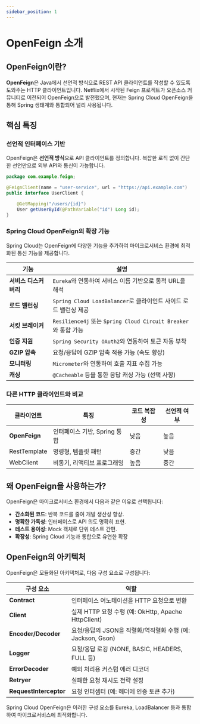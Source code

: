 ```yaml
---
sidebar_position: 1
---
```


# OpenFeign 소개

## OpenFeign이란?

**OpenFeign**은 Java에서 선언적 방식으로 REST API 클라이언트를 작성할 수 있도록 도와주는 HTTP 클라이언트입니다. Netflix에서 시작된 Feign 프로젝트가 오픈소스 커뮤니티로 이전되어 OpenFeign으로 발전했으며, 현재는 Spring Cloud OpenFeign을 통해 Spring 생태계와 통합되어 널리 사용됩니다.

## 핵심 특징

### 선언적 인터페이스 기반

OpenFeign은 **선언적 방식**으로 API 클라이언트를 정의합니다. 복잡한 로직 없이 간단한 선언만으로 외부 API와 통신이 가능합니다.

```Java title="com/example/feign/UserClient.java"
package com.example.feign;

@FeignClient(name = "user-service", url = "https://api.example.com")
public interface UserClient {

    @GetMapping("/users/{id}")
    User getUserById(@PathVariable("id") Long id);
}
```

### Spring Cloud OpenFeign의 확장 기능

Spring Cloud는 OpenFeign에 다양한 기능을 추가하여 마이크로서비스 환경에 최적화된 통신 기능을 제공합니다.

| 기능                  | 설명                                                             |
| --------------------- | ---------------------------------------------------------------- |
| **서비스 디스커버리** | `Eureka`와 연동하여 서비스 이름 기반으로 동적 URL을 해석         |
| **로드 밸런싱**       | `Spring Cloud LoadBalancer`로 클라이언트 사이드 로드 밸런싱 제공 |
| **서킷 브레이커**     | `Resilience4j` 또는 `Spring Cloud Circuit Breaker`와 통합 가능   |
| **인증 지원**         | `Spring Security OAuth2`와 연동하여 토큰 자동 부착               |
| **GZIP 압축**         | 요청/응답에 GZIP 압축 적용 가능 (속도 향상)                      |
| **모니터링**          | `Micrometer`와 연동하여 호출 지표 수집 가능                      |
| **캐싱**              | `@Cacheable` 등을 통한 응답 캐싱 가능 (선택 사항)                |

### 다른 HTTP 클라이언트와 비교

| 클라이언트    | 특징                         | 코드 복잡성 | 선언적 여부 |
| ------------- | ---------------------------- | ----------- | ----------- |
| **OpenFeign** | 인터페이스 기반, Spring 통합 | 낮음        | 높음        |
| RestTemplate  | 명령형, 템플릿 패턴          | 중간        | 낮음        |
| WebClient     | 비동기, 리액티브 프로그래밍  | 높음        | 중간        |

## 왜 OpenFeign을 사용하는가?

OpenFeign은 마이크로서비스 환경에서 다음과 같은 이유로 선택됩니다:

- **간소화된 코드**: 반복 코드를 줄여 개발 생산성 향상.
- **명확한 가독성**: 인터페이스로 API 의도 명확히 표현.
- **테스트 용이성**: Mock 객체로 단위 테스트 간편.
- **확장성**: Spring Cloud 기능과 통합으로 유연한 확장

## OpenFeign의 아키텍처

OpenFeign은 모듈화된 아키텍처로, 다음 구성 요소로 구성됩니다:

| 구성 요소              | 역할                                                        |
| ---------------------- | ----------------------------------------------------------- |
| **Contract**           | 인터페이스 어노테이션을 HTTP 요청으로 변환                  |
| **Client**             | 실제 HTTP 요청 수행 (예: OkHttp, Apache HttpClient)         |
| **Encoder/Decoder**    | 요청/응답의 JSON을 직렬화/역직렬화 수행 (예: Jackson, Gson) |
| **Logger**             | 요청/응답 로깅 (NONE, BASIC, HEADERS, FULL 등)              |
| **ErrorDecoder**       | 예외 처리용 커스텀 에러 디코더                              |
| **Retryer**            | 실패한 요청 재시도 전략 설정                                |
| **RequestInterceptor** | 요청 인터셉터 (예: 헤더에 인증 토큰 추가)                   |

Spring Cloud OpenFeign은 이러한 구성 요소를 Eureka, LoadBalancer 등과 통합하여 마이크로서비스에 최적화합니다.
